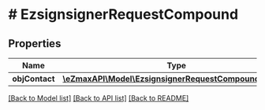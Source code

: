 # # EzsignsignerRequestCompound

## Properties

Name | Type | Description | Notes
------------ | ------------- | ------------- | -------------
**objContact** | [**\eZmaxAPI\Model\EzsignsignerRequestCompoundContact**](EzsignsignerRequestCompoundContact.md) |  |

[[Back to Model list]](../../README.md#models) [[Back to API list]](../../README.md#endpoints) [[Back to README]](../../README.md)
